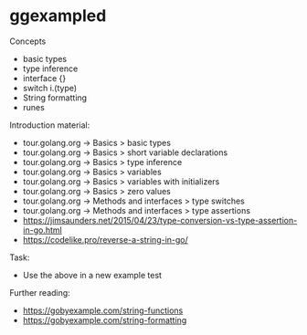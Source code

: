 # ggexampled

Concepts
  - basic types
  - type inference
  - interface {}
  - switch i.(type)
  - String formatting
  - runes
  
Introduction material:

- tour.golang.org -> Basics > basic types
- tour.golang.org -> Basics > short variable declarations
- tour.golang.org -> Basics > type inference
- tour.golang.org -> Basics > variables
- tour.golang.org -> Basics > variables with initializers
- tour.golang.org -> Basics > zero values
- tour.golang.org -> Methods and interfaces  > type switches
- tour.golang.org -> Methods and interfaces  > type assertions
- https://jimsaunders.net/2015/04/23/type-conversion-vs-type-assertion-in-go.html
- https://codelike.pro/reverse-a-string-in-go/

Task:

- Use the above in a new example test

Further reading:

- https://gobyexample.com/string-functions
- https://gobyexample.com/string-formatting

